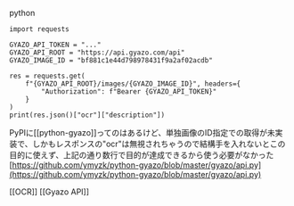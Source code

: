 
python

```
import requests

GYAZO_API_TOKEN = "..."
GYAZO_API_ROOT = "https://api.gyazo.com/api"
GYAZO_IMAGE_ID = "bf881c1e44d798978431f9a2af02acdb"

res = requests.get(
    f"{GYAZO_API_ROOT}/images/{GYAZO_IMAGE_ID}", headers={
        "Authorization": f"Bearer {GYAZO_API_TOKEN}"
    }
)
print(res.json()["ocr"]["description"])
```


PyPIに[[python-gyazo]]ってのはあるけど、単独画像のID指定での取得が未実装で、しかもレスポンスの"ocr"は無視されちゃうので結構手を入れないとこの目的に使えず、上記の通り数行で目的が達成できるから使う必要がなかった
[https://github.com/ymyzk/python-gyazo/blob/master/gyazo/api.py](https://github.com/ymyzk/python-gyazo/blob/master/gyazo/api.py)

[[OCR]]
[[Gyazo API]]
